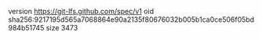 version https://git-lfs.github.com/spec/v1
oid sha256:9217195d565a7068864e90a2135f80676032b005b1ca0ce506f05bd984b51745
size 3473
